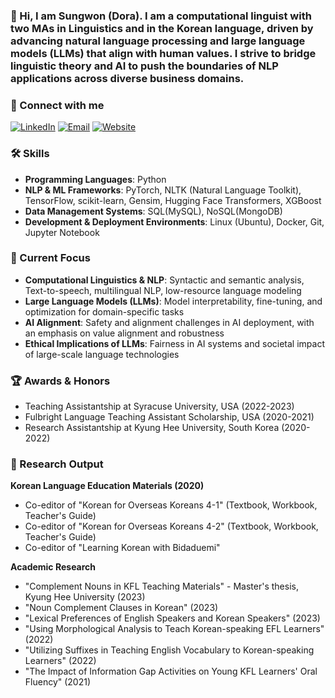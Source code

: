 ### 👋 Hi, I am Sungwon (Dora). I am a computational linguist with two MAs in Linguistics and in the Korean language, driven by advancing natural language processing and large language models (LLMs) that align with human values. I strive to bridge linguistic theory and AI to push the boundaries of NLP applications across diverse business domains.

### 🤝 Connect with me
[![LinkedIn](https://img.shields.io/badge/LinkedIn-%230A66C2.svg?style=flat&logo=linkedin&logoColor=white)](https://www.linkedin.com/in/sungwon-dae)
[![Email](https://img.shields.io/badge/Email-%23EA4335?style=flat&logo=gmail&logoColor=white)](mailto:https://swdora.wordpress.com)
[![Website](https://img.shields.io/badge/Website-%2321759B?style=flat&logo=wordpress&logoColor=white)](https://swdora.wordpress.com)

### 🛠 Skills
- **Programming Languages**: Python
- **NLP & ML Frameworks**: PyTorch, NLTK (Natural Language Toolkit), TensorFlow, scikit-learn, Gensim, Hugging Face Transformers, XGBoost
- **Data Management Systems**: SQL(MySQL), NoSQL(MongoDB)
- **Development & Deployment Environments**: Linux (Ubuntu), Docker, Git, Jupyter Notebook

### 🎯 Current Focus
- **Computational Linguistics & NLP**: Syntactic and semantic analysis, Text-to-speech, multilingual NLP, low-resource language modeling
- **Large Language Models (LLMs)**: Model interpretability, fine-tuning, and optimization for domain-specific tasks
- **AI Alignment**: Safety and alignment challenges in AI deployment, with an emphasis on value alignment and robustness
- **Ethical Implications of LLMs**: Fairness in AI systems and societal impact of large-scale language technologies

### 🏆 Awards & Honors
- Teaching Assistantship at Syracuse University, USA (2022-2023)
- Fulbright Language Teaching Assistant Scholarship, USA (2020-2021)
- Research Assistantship at Kyung Hee University, South Korea (2020-2022)

### 📝 Research Output

**Korean Language Education Materials (2020)**
- Co-editor of "Korean for Overseas Koreans 4-1" (Textbook, Workbook, Teacher's Guide)
- Co-editor of "Korean for Overseas Koreans 4-2" (Textbook, Workbook, Teacher's Guide)
- Co-editor of "Learning Korean with Bidaduemi"

**Academic Research**
- "Complement Nouns in KFL Teaching Materials" - Master's thesis, Kyung Hee University (2023)
- "Noun Complement Clauses in Korean" (2023)
- "Lexical Preferences of English Speakers and Korean Speakers" (2023)
- "Using Morphological Analysis to Teach Korean-speaking EFL Learners" (2022)
- "Utilizing Suffixes in Teaching English Vocabulary to Korean-speaking Learners" (2022)
- "The Impact of Information Gap Activities on Young KFL Learners' Oral Fluency" (2021)
